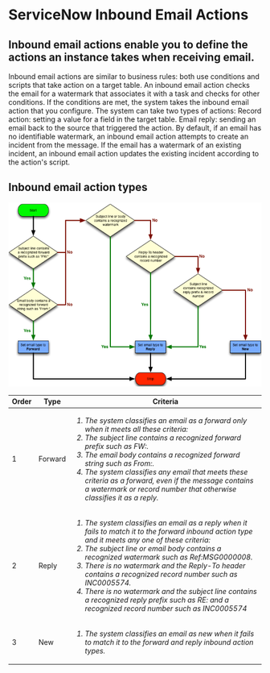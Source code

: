 # ServiceNow Inbound Email Actions

## Inbound email actions enable you to define the actions an instance takes when receiving email.

Inbound email actions are similar to business rules: both use conditions and scripts that take action on a target table. An inbound email action checks the email for a watermark that associates it with a task and checks for other conditions. If the conditions are met, the system takes the inbound email action that you configure. The system can take two types of actions:
Record action: setting a value for a field in the target table.
Email reply: sending an email back to the source that triggered the action.
By default, if an email has no identifiable watermark, an inbound email action attempts to create an incident from the message. If the email has a watermark of an existing incident, an inbound email action updates the existing incident according to the action's script.

## Inbound email action types
![alt text](./images/inbound-action-type.png)


|Order|	Type	| Criteria|
|---|---|---|
|1	|Forward | 	*<ol><li>The system classifies an email as a forward only when it meets all these criteria:</li><li>The subject line contains a recognized forward prefix such as FW:.</li><li>The email body contains a recognized forward string such as From:.</li><li>The system classifies any email that meets these criteria as a forward, even if the message contains a watermark or record number that otherwise classifies it as a reply.</li></ol>* |
|2	|Reply	|*<ol><li>The system classifies an email as a reply when it fails to match it to the forward inbound action type and it meets any one of these criteria:</li><li>The subject line or email body contains a recognized watermark such as Ref:MSG0000008.</li><li>There is no watermark and the Reply-To header contains a recognized record number such as INC0005574.</li><li>There is no watermark and the subject line contains a recognized reply prefix such as RE: and a recognized record number such as INC0005574</li></ol>* |
|3	|New	|*<ol><li>The system classifies an email as new when it fails to match it to the forward and reply inbound action types.</li></ol>* |
